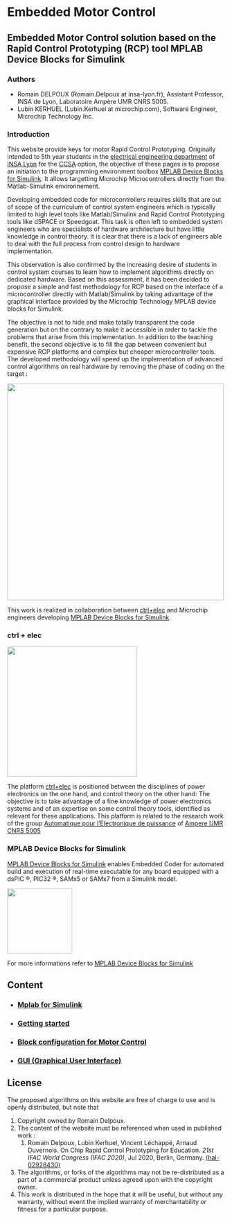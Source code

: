 # Embedded Motor Control

## Embedded Motor Control solution based on the Rapid Control Prototyping (RCP) tool MPLAB Device Blocks for Simulink

### Authors

- Romain DELPOUX (Romain.Delpoux at insa-lyon.fr), Assistant Professor, INSA de Lyon, Laboratoire Ampère UMR CNRS 5005.
- Lubin KERHUEL (Lubin.Kerhuel at microchip.com), Software Engineer, Microchip Technology Inc.

### Introduction

This website provide keys for motor Rapid Control Prototyping. Originally intended to 5th year students in the [electrical engineering department](http://ge.insa-lyon.fr/) of [INSA Lyon](http://www.insa-lyon.fr/) for the [CCSA](http://ge-option5a.insa-lyon.fr/content/ccsa-commande-de-convertisseurs-et-de-systemes-dactionnement) option, the objective of these pages is to propose an initiation to the programming environment toolbox [MPLAB Device Blocks for Simulink](https://www.mathworks.com/matlabcentral/fileexchange/71892). It allows targetting Microchip Microcontrollers directly from the Matlab-Simulink environnement. 

Developing embedded code for microcontrollers requires skills that are out of scope of the curriculum of control system engineers which is typically limited to high level tools like Matlab/Simulink and Rapid Control Prototyping tools like dSPACE or Speedgoat. This task is often left to embedded system engineers who are specialists of hardware architecture but have little knowledge in control theory. It is clear that there is a lack of engineers able to deal with the full process from control design to hardware implementation. 

This observation is also confirmed by the increasing desire of students in control system courses to learn how to implement algorithms directly on dedicated hardware. Based on this assessment, it has been decided to propose a simple and fast methodology for RCP based on the interface of a microcontroller directly with Matlab/Simulink by taking advantage of the graphical interface provided by the Microchip Technology MPLAB device blocks for Simulink. 

The objective is not to hide and make totally transparent the code generation but on the contrary to make it accessible in order to tackle the problems that arise from this implementation. In addition to the teaching benefit, the second objective is to fill the gap between convenient but expensive RCP platforms and complex but cheaper microcontroller tools. The developed methodology will speed up the implementation of advanced control algorithms on real hardware by removing the phase of coding on the target :

<img src="https://rdelpoux.github.io/img/RCP/design_process.png" width="500">



This work is realized in collaboration between [ctrl+elec](http://www.ctrl-elec.fr/en/ctrl-elec/) and Microchip engineers developing [MPLAB Device Blocks for Simulink](https://github.com/LubinKerhuel/MPLAB-Device-Blocks-for-Simulink.git).

### ctrl + elec

<img src="https://rdelpoux.github.io/img/logo.png" width="300">


The platform [ctrl+elec](http://www.ctrl-elec.fr/en/ctrl-elec/) is positioned between the disciplines of power  electronics on the one hand, and control theory on the other hand: The  objective is to take advantage of a fine knowledge of power electronics  systems and of an expertise on some control theory tools, identified as  relevant for these applications. This platform is related to the  research work of the group [Automatique pour l’Electronique de puissance](http://www.ampere-lab.fr/spip.php?article921) of [Ampere UMR CNRS 5005](http://www.ampere-lab.fr/)



### MPLAB Device Blocks for Simulink

 [MPLAB Device Blocks for Simulink](https://www.mathworks.com/matlabcentral/fileexchange/71892) enables Embedded Coder for automated build and execution of real-time executable for any board equipped with a dsPIC :registered:, PIC32 :registered:, SAMx5 or SAMx7 from a Simulink model.

<img src="https://github.com/LubinKerhuel/MPLAB-Device-Blocks-for-Simulink/raw/master/mplab-deviceblocksforsimulink-whitebackground.png" width="150">

For more informations refer to [MPLAB Device Blocks for Simulink](https://www.mathworks.com/matlabcentral/fileexchange/71892)

## Content

- ### [Mplab for Simulink](/MplabForSimulink/MplabForSimulink.md)

- ### [Getting started](/GettingStarted/GettingStarted.md)

- ### [Block configuration for Motor Control](/BlockconfigurationforMotorControl/BlockconfigurationforMotorControl.md) 

- ### [GUI (Graphical User Interface)](/GUI/GUI.md)

## License

The proposed algorithms on this website are free of charge to use and is openly distributed, but note that

1.  Copyright owned by Romain Delpoux.
2. The content of the website must be referenced when used in published work :
   1. Romain Delpoux, Lubin Kerhuel, Vincent Léchappé, Arnaud Duvernois. On Chip Rapid Control Prototyping for Education. *21st IFAC World Congress (IFAC 2020)*, Jul 2020, Berlin, Germany. [⟨hal-02928430⟩](https://hal.archives-ouvertes.fr/hal-02928430)
3. The algorithms, or forks of the algorithms may not be re-distributed as a part of a commercial product unless agreed upon with the copyright owner. 
4. This work is distributed in the hope that it will be useful, but without any warranty, without event the implied warranty of merchantability or fitness for a particular purpose.

